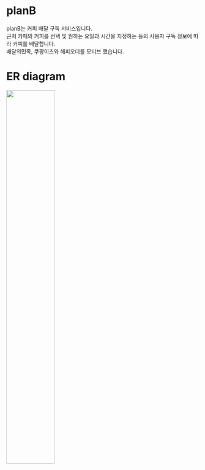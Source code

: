 # planB
planB는 커피 배달 구독 서비스입니다.<br/>
근처 카페의 커피를 선택 및 원하는 요일과 시간을 지정하는 등의 사용자 구독 정보에 따라 커피를 배달합니다.<br/>
배달의민족, 쿠팡이츠와 해피오더를 모티브 했습니다.<br/>

# ER diagram
<img src="https://user-images.githubusercontent.com/15783027/147851585-affa6f71-da2e-4fdf-9495-49f20af52fd1.png" style="width: 50%;">
